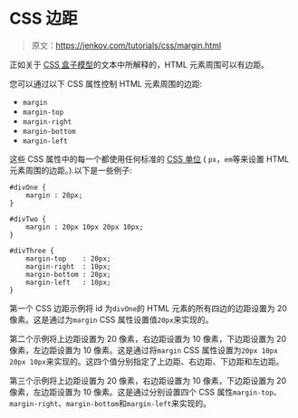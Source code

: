 # CSS 边距

> 原文：<https://jenkov.com/tutorials/css/margin.html>

正如关于 [CSS 盒子模型](/css/box-model.html)的文本中所解释的，HTML 元素周围可以有边距。

您可以通过以下 CSS 属性控制 HTML 元素周围的边距:

*   `margin`
*   `margin-top`
*   `margin-right`
*   `margin-bottom`
*   `margin-left`

这些 CSS 属性中的每一个都使用任何标准的 [CSS 单位](/css/units.html) ( `px`，`em`等来设置 HTML 元素周围的边距。).以下是一些例子:

```
#divOne {
    margin : 20px;
}

#divTwo {
    margin : 20px 10px 20px 10px;
}

#divThree {
    margin-top    : 20px;
    margin-right  : 10px;
    margin-bottom : 20px;
    margin-left   : 10px;
}

```

第一个 CSS 边距示例将 id 为`divOne`的 HTML 元素的所有四边的边距设置为 20 像素。这是通过为`margin` CSS 属性设置值`20px`来实现的。

第二个示例将上边距设置为 20 像素，右边距设置为 10 像素，下边距设置为 20 像素，左边距设置为 10 像素。这是通过将`margin` CSS 属性设置为`20px 10px 20px 10px`来实现的。这四个值分别指定了上边距、右边距、下边距和左边距。

第三个示例将上边距设置为 20 像素，右边距设置为 10 像素，下边距设置为 20 像素，左边距设置为 10 像素。这是通过分别设置四个 CSS 属性`margin-top`、`margin-right`、`margin-bottom`和`margin-left`来实现的。